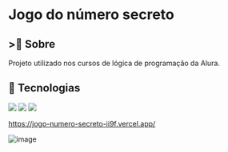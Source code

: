 <h1>Jogo do número secreto</h1>

<h2> >🔖  Sobre</h2>
<p>Projeto utilizado nos cursos de lógica de programação da Alura.</p>

##   🚀  Tecnologias
<div>
  <img src="https://img.shields.io/badge/HTML-239120?style=for-the-badge&logo=html5&logoColor=white">
  <img src="https://img.shields.io/badge/CSS-239120?&style=for-the-badge&logo=css3&logoColor=white">
  <img src="https://img.shields.io/badge/JavaScript-F7DF1E?style=for-the-badge&logo=javascript&logoColor=black">
</div>

https://jogo-numero-secreto-ii9f.vercel.app/

![image](https://github.com/user-attachments/assets/4e6d17f8-8e4c-48e6-b2e4-f6b4bc544187)
